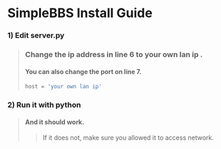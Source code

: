 # SimpleBBS Install Guide
### 1) Edit server.py
>### Change the ip address in line 6 to your own lan ip .
>#### You can also change the port on line 7.
>```python
>host = 'your own lan ip'
>```
                
### 2) Run it with python
>#### And it should work.
>>If it does not, make sure you allowed it to access network.

